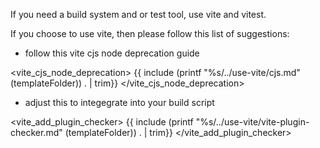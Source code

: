 If you need a build system and or test tool, use vite and vitest.

If you choose to use vite, then please follow this list of suggestions:

- follow this vite cjs node deprecation guide

<vite_cjs_node_deprecation>
{{ include (printf "%s/../use-vite/cjs.md" (templateFolder)) . | trim}}
</vite_cjs_node_deprecation>

- adjust this to integegrate into your build script

<vite_add_plugin_checker>
{{ include (printf "%s/../use-vite/vite-plugin-checker.md" (templateFolder)) . | trim}}
</vite_add_plugin_checker>
